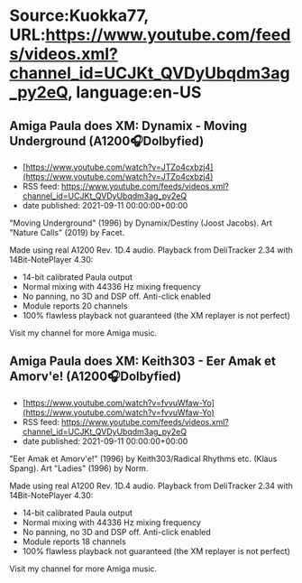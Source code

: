 # Source:Kuokka77, URL:https://www.youtube.com/feeds/videos.xml?channel_id=UCJKt_QVDyUbqdm3ag_py2eQ, language:en-US

## Amiga Paula does XM: Dynamix - Moving Underground (A1200🎧Dolbyfied)
 - [https://www.youtube.com/watch?v=JTZo4cxbzj4](https://www.youtube.com/watch?v=JTZo4cxbzj4)
 - RSS feed: https://www.youtube.com/feeds/videos.xml?channel_id=UCJKt_QVDyUbqdm3ag_py2eQ
 - date published: 2021-09-11 00:00:00+00:00

"Moving Underground" (1996) by Dynamix/Destiny (Joost Jacobs). Art "Nature Calls" (2019) by Facet.

Made using real A1200 Rev. 1D.4 audio. Playback from DeliTracker 2.34 with 14Bit-NotePlayer 4.30:
- 14-bit calibrated Paula output
- Normal mixing with 44336 Hz mixing frequency
- No panning, no 3D and DSP off. Anti-click enabled
- Module reports 20 channels
- 100% flawless playback not guaranteed (the XM replayer is not perfect)

Visit my channel for more Amiga music.

## Amiga Paula does XM: Keith303 - Eer Amak et Amorv'e! (A1200🎧Dolbyfied)
 - [https://www.youtube.com/watch?v=fvvuWfaw-Yo](https://www.youtube.com/watch?v=fvvuWfaw-Yo)
 - RSS feed: https://www.youtube.com/feeds/videos.xml?channel_id=UCJKt_QVDyUbqdm3ag_py2eQ
 - date published: 2021-09-11 00:00:00+00:00

"Eer Amak et Amorv'e!" (1996) by Keith303/Radical Rhythms etc. (Klaus Spang). Art "Ladies" (1996) by Norm.

Made using real A1200 Rev. 1D.4 audio. Playback from DeliTracker 2.34 with 14Bit-NotePlayer 4.30:
- 14-bit calibrated Paula output
- Normal mixing with 44336 Hz mixing frequency
- No panning, no 3D and DSP off. Anti-click enabled
- Module reports 18 channels
- 100% flawless playback not guaranteed (the XM replayer is not perfect)

Visit my channel for more Amiga music.

